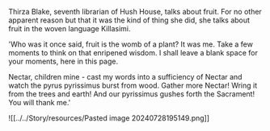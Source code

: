 Thirza Blake, seventh librarian of Hush House, talks about fruit. For no other apparent reason but that it was the kind of thing she did, she talks about fruit in the woven language Killasimi.

'Who was it once said, fruit is the womb of a plant? It was me. Take a few moments to think on that enripened wisdom. I shall leave a blank space for your moments, here in this page.

Nectar, children mine - cast my words into a sufficiency of Nectar and watch the pyrus pyrissimus burst from wood. Gather more Nectar! Wring it from the trees and earth! And our pyrissimus gushes forth the Sacrament! You will thank me.'

![[../../Story/resources/Pasted image 20240728195149.png]]